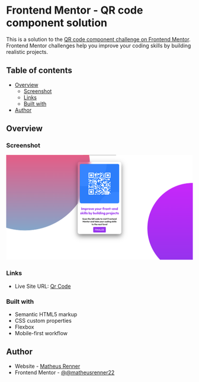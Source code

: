# Frontend Mentor - QR code component solution

This is a solution to the [QR code component challenge on Frontend Mentor](https://www.frontendmentor.io/challenges/qr-code-component-iux_sIO_H). Frontend Mentor challenges help you improve your coding skills by building realistic projects. 

## Table of contents

- [Overview](#overview)
  - [Screenshot](#screenshot)
  - [Links](#links)
  - [Built with](#built-with)
- [Author](#author)

## Overview

### Screenshot

![](./images/screenshot.png)

### Links

- Live Site URL: [Qr Code](https://matheusrenner22.github.io/Frontend-Mentor_Qr-Code/)

### Built with

- Semantic HTML5 markup
- CSS custom properties
- Flexbox
- Mobile-first workflow

## Author

- Website - [Matheus Renner](https://matheusrenner22.github.io/my-curriculum/)
- Frontend Mentor - [@@matheusrenner22](https://www.frontendmentor.io/profile/matheusrenner22)